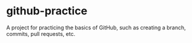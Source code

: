# github-practice
A project for practicing the basics of GitHub, such as creating a branch, commits, pull requests, etc.
